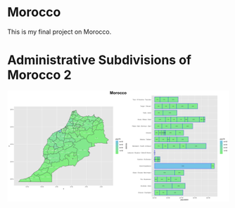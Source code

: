 # Morocco

This is my final project on Morocco. 

# Administrative Subdivisions of Morocco 2
![](Morocco.png)
